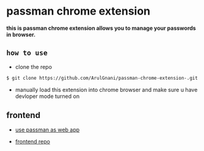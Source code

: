 # passman chrome extension

**this is passman chrome extension allows you to manage your passwords in browser.**

## `how to use`

- clone the repo 
``` bash 
$ git clone https://github.com/ArulGnani/passman-chrome-extension-.git
```

- manually load this extension into chrome browser and make sure u have devloper mode turned on 

## frontend 
 
- [use passman as web app](https://passman-v4.netlify.app/)

- [frontend repo](https://github.com/ArulGnani/passman-v4-fontend)
